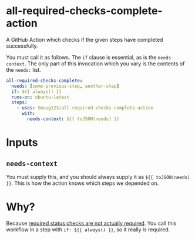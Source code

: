 # all-required-checks-complete-action

A GitHub Action which checks if the given steps have completed successfully.

You must call it as follows.
The `if` clause is essential, as is the `needs-context`.
The only part of this invocation which you vary is the contents of the `needs:` list.

```yaml
all-required-checks-complete:
  needs: [some-previous-step, another-step]
  if: ${{ always() }}
  runs-on: ubuntu-latest
  steps:
    - uses: Smaug123/all-required-checks-complete-action
      with:
        needs-context: ${{ toJSON(needs) }}
```

# Inputs

## `needs-context`

You must supply this, and you should always supply it as `${{ toJSON(needs) }}`.
This is how the action knows which steps we depended on.

# Why?

Because [required status checks are not actually required](https://emmer.dev/blog/skippable-github-status-checks-aren-t-really-required/).
You call this workflow in a step with `if: ${{ always() }}`, so it really *is* required.
